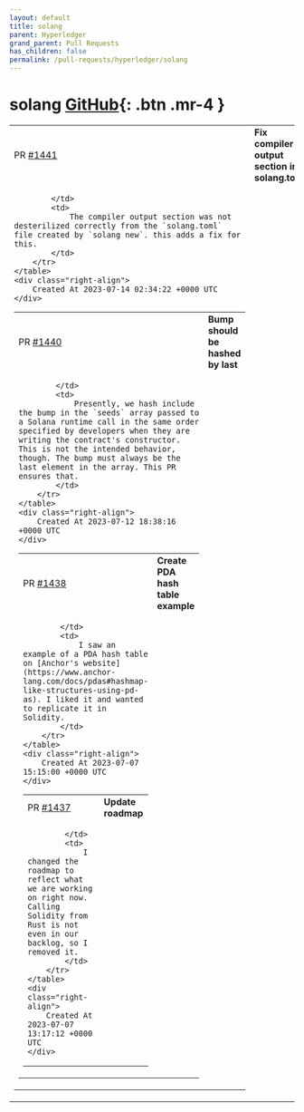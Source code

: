 ```yaml
---
layout: default
title: solang
parent: Hyperledger
grand_parent: Pull Requests
has_children: false
permalink: /pull-requests/hyperledger/solang
---
```


# solang <span class="fs-3 right-align">[GitHub](https://github.com/hyperledger/solang){: .btn .mr-4 }</span>


<div>
    <table>
        <tr>
            <td>
                PR <a href="https://github.com/hyperledger/solang/pull/1441" class=".btn">#1441</a>
            </td>
            <td>
                <b>
                    Fix compiler output section in solang.toml
                </b>
            </td>
        </tr>
        <tr>
            <td>
                
            </td>
            <td>
                The compiler output section was not desterilized correctly from the `solang.toml` file created by `solang new`. this adds a fix for this.
            </td>
        </tr>
    </table>
    <div class="right-align">
        Created At 2023-07-14 02:34:22 +0000 UTC
    </div>
</div>

<div>
    <table>
        <tr>
            <td>
                PR <a href="https://github.com/hyperledger/solang/pull/1440" class=".btn">#1440</a>
            </td>
            <td>
                <b>
                    Bump should be hashed by last
                </b>
            </td>
        </tr>
        <tr>
            <td>
                
            </td>
            <td>
                Presently, we hash include the bump in the `seeds` array passed to a Solana runtime call in the same order specified by developers when they are writing the contract's constructor. This is not the intended behavior, though. The bump must always be the last element in the array. This PR ensures that.
            </td>
        </tr>
    </table>
    <div class="right-align">
        Created At 2023-07-12 18:38:16 +0000 UTC
    </div>
</div>

<div>
    <table>
        <tr>
            <td>
                PR <a href="https://github.com/hyperledger/solang/pull/1438" class=".btn">#1438</a>
            </td>
            <td>
                <b>
                    Create PDA hash table example
                </b>
            </td>
        </tr>
        <tr>
            <td>
                
            </td>
            <td>
                I saw an example of a PDA hash table on [Anchor's website](https://www.anchor-lang.com/docs/pdas#hashmap-like-structures-using-pd-as). I liked it and wanted to replicate it in Solidity.
            </td>
        </tr>
    </table>
    <div class="right-align">
        Created At 2023-07-07 15:15:00 +0000 UTC
    </div>
</div>

<div>
    <table>
        <tr>
            <td>
                PR <a href="https://github.com/hyperledger/solang/pull/1437" class=".btn">#1437</a>
            </td>
            <td>
                <b>
                    Update roadmap
                </b>
            </td>
        </tr>
        <tr>
            <td>
                
            </td>
            <td>
                I changed the roadmap to reflect what we are working on right now. Calling Solidity from Rust is not even in our backlog, so I removed it.
            </td>
        </tr>
    </table>
    <div class="right-align">
        Created At 2023-07-07 13:17:12 +0000 UTC
    </div>
</div>

